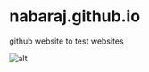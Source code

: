 # nabaraj.github.io
github website to test websites

![alt](https://github-readme-stats.vercel.app/api?username=nabaraj&&show_icons=true&title_color=ffffff&icon_color=bb2acf&text_color=daf7dc&bg_color=151515)